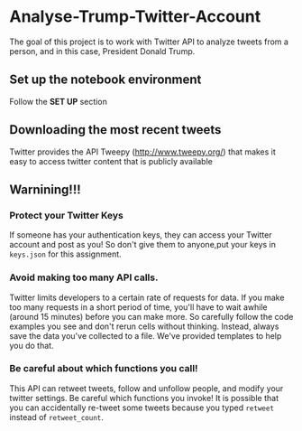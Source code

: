 # Analyse-Trump-Twitter-Account
The goal of this project is to work with Twitter API to analyze tweets from a person, and in this case, President Donald Trump.
## Set up the notebook environment 
Follow the **SET UP** section
## Downloading the most recent tweets 
Twitter provides the API Tweepy (http://www.tweepy.org/) that makes it easy to access twitter content that is publicly available
## Warnining!!!
### Protect your Twitter Keys
If someone has your authentication keys, they can access your Twitter account and post as you! So don't give them to anyone,put your keys in `keys.json` for this assignment.
### Avoid making too many API calls.
Twitter limits developers to a certain rate of requests for data. If you make too many requests in a short period of time, you'll have to wait awhile (around 15 minutes) before you can make more. So carefully follow the code examples you see and don't rerun cells without thinking. Instead, always save the data you've collected to a file. We've provided templates to help you do that.
### Be careful about which functions you call!
This API can retweet tweets, follow and unfollow people, and modify your twitter settings. Be careful which functions you invoke! It is possible that you can accidentally re-tweet some tweets because you typed `retweet` instead of `retweet_count`.
